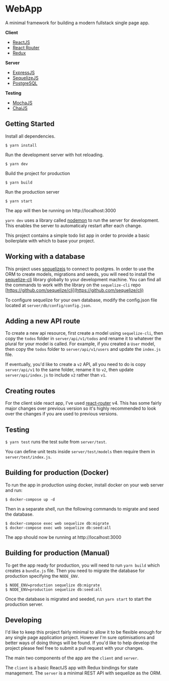 # WebApp

A minimal framework for building a modern fullstack single page app.

**Client**
- [ReactJS](https://facebook.github.io/react/)
- [React Router](https://github.com/ReactTraining/react-router)
- [Redux](https://github.com/reactjs/redux)

**Server**
- [ExpressJS](https://expressjs.com/)
- [SequelizeJS](http://docs.sequelizejs.com/)
- [PostgreSQL](https://www.postgresql.org/)

**Testing**
- [MochaJS](https://mochajs.org/)
- [ChaiJS](http://chaijs.com/)

## Getting Started

Install all dependencies.

```
$ yarn install
```

Run the development server with hot reloading.

```
$ yarn dev
```

Build the project for production

```
$ yarn build
```

Run the production server

```
$ yarn start
```

The app will then be running on http://localhost:3000

`yarn dev` uses a library called [nodemon](https://github.com/remy/nodemon) to run the server for development. This enables the server to automaticaly restart after each change.

This project contains a simple todo list app in order to provide a basic boilerplate with which to base your project.

## Working with a database

This project uses [sequelizejs](http://docs.sequelizejs.com/) to connect to postgres. In order to use the ORM to create models, migrations and seeds, you will need to install the [sequelize-cli](https://github.com/sequelize/cli) library globally to your development machine. You can find all the commands to work with the library on the `sequelize-cli` repo [https://github.com/sequelize/cli](https://github.com/sequelize/cli)

To configure sequelize for your own database, modify the config.json file located at `server/db/config/config.json`.

## Adding a new API route

To create a new api resource, first create a model using `sequelize-cli`, then copy the `todos` folder in `server/api/v1/todos` and rename it to whatever the plural for your model is called. For example, if you created a `User` model, then copy the `todos` folder to `server/api/v1/users` and update the `index.js` file.

If eventually, you'd like to create a `v2` API, all you need to do is copy `server/api/v1` to the same folder, rename it to `v2`, then update `server/api/index.js` to include `v2` rather than `v1`.

## Creating routes

For the client side react app, I've used [react-router](https://reacttraining.com/react-router/) v4. This has some fairly major changes over previous version so it's highly recommended to look over the changes if you are used to previous versions.

## Testing

`$ yarn test` runs the test suite from `server/test`.

You can define unit tests inside `server/test/models` then require them in `server/test/index.js`.

## Building for production (Docker)

To run the app in production using docker, install docker on your web server and run:

```
$ docker-compose up -d
```

Then in a separate shell, run the following commands to migrate and seed the database.

```
$ docker-compose exec web sequelize db:migrate
$ docker-compose exec web sequelize db:seed:all
```

The app should now be running at http://localhost:3000

## Building for production (Manual)

To get the app ready for production, you will need to run `yarn build` which creates a `bundle.js` file. Then you need to migrate the database for production specifying the `NODE_ENV`.

```
$ NODE_ENV=production sequelize db:migrate
$ NODE_ENV=production sequelize db:seed:all
```

Once the database is migrated and seeded, run `yarn start` to start the production server.

## Developing

I'd like to keep this project fairly minimal to allow it to be flexible enough for any single page application project. However I'm sure optimisations and better ways of doing things will be found. If you'd like to help develop the project please feel free to submit a pull request with your changes.

The main two components of the app are the `client` and `server`.

The `client` is a basic ReactJS app with Redux bindings for state management. The `server` is a minimal REST API with sequelize as the ORM.